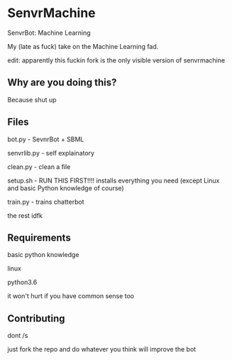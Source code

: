 # SenvrMachine
SenvrBot: Machine Learning

My (late as fuck) take on the Machine Learning fad.

edit: apparently  this fuckin fork is the only visible version of senvrmachine

## Why are you doing this?
Because shut up

## Files

bot.py - SevnrBot + SBML

senvrlib.py - self explainatory

clean.py - clean a file

setup.sh - RUN THIS FIRST!!!! installs everything you need (except Linux and basic Python knowledge of course)

train.py - trains chatterbot

the rest idfk

## Requirements

basic python knowledge

linux

python3.6

it won't hurt if you have common sense too

## Contributing
dont /s

just fork the repo and do whatever you think will improve the bot
